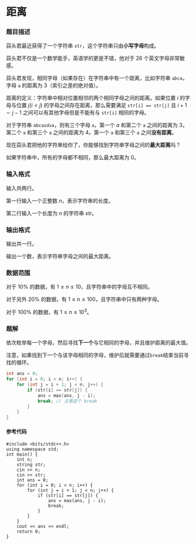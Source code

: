# 距离

### 题目描述
蒜头君最近获得了一个字符串 `str`，这个字符串只由**小写字母**构成。

蒜头君不仅是一个数学能手，英语学的更是不错，他对于 $26$ 个英文字母非常敏感。

蒜头君发现，相同字母（如果存在）在字符串中有一个距离，比如字符串 `abca`，字母 `a` 的距离为 $3$（索引之差的绝对值）。

距离的定义：字符串中相对位置相邻的两个相同字母之间的距离。如果位置 $i$ 的字母与位置 $j(i < j)$ 的字母之间存在距离，那么需要满足 `str[i] == str[j]` 且 $i+1 \sim j - 1$ 之间可以有其他字母但是不能有与 `str[i]` 相同的字母。

对于字符串 `abcasdva`，则有三个字母 `a`，第一个 $a$ 和第二个 `a` 之间的距离为 $3$，第二个 `a` 和第三个 `a` 之间的距离为 $4$。第一个 `a` 和第三个 `a` 之间**没有距离**。

现在蒜头君把他的字符串给你了，你能够找到字符串字母之间的**最大距离**吗？

如果字符串中，所有的字母都不相同，那么最大距离为 $0$。

### 输入格式

输入共两行。

第一行输入一个正整数 $n$，表示字符串的长度。

第二行输入一个长度为 $n$ 的字符串 $str$。

### 输出格式

输出共一行。

输出一个数，表示字符串字母之间的最大距离。

### 数据范围

对于 $10\%$ 的数据，有 $1\leq n\leq 10$，且字符串中的字母互不相同。

对于另外 $20\%$ 的数据，有 $1\leq n\leq 100$，且字符串中只有两种字母。

对于 $100\%$ 的数据，有 $1\leq n\leq 10^3$。

<div style="page-break-after: always"></div>

### 题解
依次枚举每一个字母，然后寻找**下一个**与它相同的字母，并且维护距离的最大值。

注意，如果找到下一个与该字母相同的字母，维护后就需要通过`break`结束当前寻找的循环。

```c++
int ans = 0;
for (int i = 0; i < n; i++) {
    for (int j = i + 1; j < n; j++) {
        if (str[i] == str[j]) {
            ans = max(ans, j - i);
            break; // 注意这个 break
        }
    }
}
```


#### 参考代码

```c++{.line-numbers}
#include <bits/stdc++.h>
using namespace std;
int main() {
    int n;
    string str;
    cin >> n;
    cin >> str;
    int ans = 0;
    for (int i = 0; i < n; i++) {
        for (int j = i + 1; j < n; j++) {
            if (str[i] == str[j]) {
                ans = max(ans, j - i);
                break;
            }
        }
    }
    cout << ans << endl;
    return 0;
}
```

<div style="page-break-after: always"></div>
